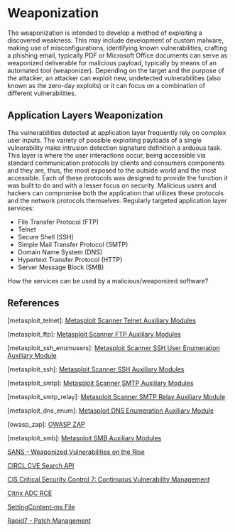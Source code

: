 # Weaponization

The weaponization is intended to develop a method of exploiting a discovered weakness. This may include development of custom malware, making use of misconfigurations, identifying known vulnerabilities, crafting a phishing email, typically PDF or Microsoft Office documents can serve as weaponized deliverable for malicious payload, typically by means of an automated tool (weaponizer). Depending on the target and the purpose of the attacker, an attacker can exploit new, undetected vulnerabilities (also known as the zero-day exploits) or it can focus on a combination of different vulnerabilities.

## Application Layers Weaponization

The vulnerabilities detected at application layer frequently rely on complex user inputs. The variety of possible exploiting payloads of a single vulnerability make intrusion detection signature definition a arduous task. This layer is where the user interactions occur, being accessible via standard communication protocols by clients and consumers components and they are, thus, the most exposed to the outside world and the most accessible.
Each of these protocols was designed to provide the function it was built to do and with a lesser focus on security. Malicious users and hackers can compromise both the application that utilizes these protocols and the network protocols themselves.
Regularly targeted application layer services:

- File Transfer Protocol (FTP)
- Telnet
- Secure Shell (SSH)
- Simple Mail Transfer Protocol (SMTP)
- Domain Name System (DNS)
- Hypertext Transfer Protocol (HTTP)
- Server Message Block (SMB)

How the services can be used by a malicious/weaponized software?

## References

[metasploit_telnet]: [Metasploit Scanner Telnet Auxiliary Modules](https://www.offensive-security.com/metasploit-unleashed/scanner-telnet-auxiliary-modules/)

[metasploit_ftp]: [Metasploit Scanner FTP Auxiliary Modules](https://www.offensive-security.com/metasploit-unleashed/scanner-ftp-auxiliary-modules/)

[metasploit_ssh_enumusers]: [Metasploit Scanner SSH User Enumeration Auxiliary Module](https://www.rapid7.com/db/modules/auxiliary/scanner/ssh/ssh_enumusers/)

[metasploit_ssh]: [Metasploit Scanner SSH Auxiliary Modules](https://www.offensive-security.com/metasploit-unleashed/scanner-ssh-auxiliary-modules/)

[metasploit_smtp]: [Metasploit Scanner SMTP Auxiliary Modules](https://www.offensive-security.com/metasploit-unleashed/scanner-smtp-auxiliary-modules/)

[metasploit_smtp_relay]: [Metasploit Scanner SMTP Relay Auxiliary Module](https://www.rapid7.com/db/modules/auxiliary/scanner/smtp/smtp_relay/)

[metasploit_dns_enum]: [Metasploit DNS Enumeration Auxiliary Module](https://www.rapid7.com/db/modules/auxiliary/gather/enum_dns/)

[fierce_dns]: [Fierce](https://www.kali.org/tools/fierce/)

[gobuster]: [GoBuster](https://github.com/OJ/gobuster)

[amass]: [Amass](https://github.com/OWASP/Amass)

[burpsuite]: [BurpSuite](https://portswigger.net/burp)

[owasp_zap]: [OWASP ZAP](https://www.zaproxy.org/)

[metasploit_smb]: [Metasploit SMB Auxiliary Modules](https://www.offensive-security.com/metasploit-unleashed/scanner-smb-auxiliary-modules/)

[SANS - Weaponized Vulnerabilities on the Rise](https://www.sans.org/blog/weaponized-vulnerabilities-on-the-rise/)

[CIRCL CVE Search API](https://github.com/cve-search/cve-search)

[CIS Critical Security Control 7: Continuous Vulnerability Management](https://www.cisecurity.org/controls/continuous-vulnerability-management)

[Citrix ADC RCE](https://www.hackingtutorials.org/exploit-tutorials/cve-2019-19781-citrix-adc-rce-vulnerability/)

[SettingContent-ms File](https://posts.specterops.io/the-tale-of-settingcontent-ms-files-f1ea253e4d39)

[Rapid7 - Patch Management](https://www.rapid7.com/fundamentals/patch-management/)
